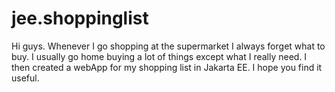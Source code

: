 # jee.shoppinglist
Hi guys. Whenever I go shopping at the supermarket I always forget what to buy. I usually go home buying a lot of things except what I really need. I then created a webApp for my shopping list in Jakarta EE. I hope you find it useful.
